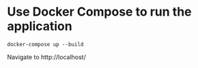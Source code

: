 # Use Docker Compose to run the application
`docker-compose up --build`

Navigate to http://localhost/